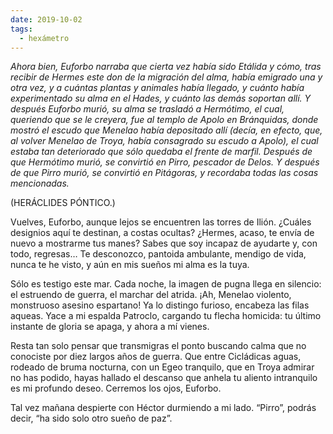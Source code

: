 ```yaml
---
date: 2019-10-02
tags:
  - hexámetro
---
```


_Ahora bien, Euforbo narraba que cierta vez había sido Etálida y cómo, tras recibir de Hermes este don de la migración del alma, había emigrado una y otra vez, y a cuántas plantas y animales había llegado, y cuánto había experimentado su alma en el Hades, y cuánto las demás soportan allí. Y después Euforbo murió, su alma se trasladó a Hermótimo, el cual, queriendo que se le creyera, fue al templo de Apolo en Bránquidas, donde mostró el escudo que Menelao había depositado allí (decía, en efecto, que, al volver Menelao de Troya, había consagrado su escudo a Apolo), el cual estaba tan deteriorado que sólo quedaba el frente de marfil. Después de que Hermótimo murió, se convirtió en Pirro, pescador de Delos. Y después de que Pirro murió, se convirtió en Pitágoras, y recordaba todas las cosas mencionadas._

(HERÁCLIDES PÓNTICO.)

Vuelves, Euforbo, aunque lejos se encuentren las torres de Ilión.
¿Cuáles designios aquí te destinan, a costas ocultas?
¿Hermes, acaso, te envía de nuevo a mostrarme tus manes?
Sabes que soy incapaz de ayudarte y, con todo, regresas…
Te desconozco, pantoida ambulante, mendigo de vida,
nunca te he visto, y aún en mis sueños mi alma es la tuya.

Sólo es testigo este mar. Cada noche, la imagen de pugna
llega en silencio: el estruendo de guerra, el marchar del atrida.
¡Ah, Menelao violento, monstruoso asesino espartano!
Ya lo distingo furioso, encabeza las filas aqueas.
Yace a mi espalda Patroclo, cargando tu flecha homicida:
tu último instante de gloria se apaga, y ahora a mí vienes.

Resta tan solo pensar que transmigras el ponto buscando
calma que no conociste por diez largos años de guerra.
Que entre Cicládicas aguas, rodeado de bruma nocturna,
con un Egeo tranquilo, que en Troya admirar no has podido,
hayas hallado el descanso que anhela tu aliento intranquilo
es mi profundo deseo. Cerremos los ojos, Euforbo.

Tal vez mañana despierte con Héctor durmiendo a mi lado.
“Pirro”, podrás decir, “ha sido solo otro sueño de paz”.